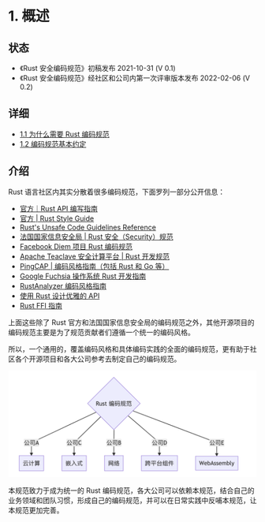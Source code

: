 # 1. 概述

## 状态

- 《Rust 安全编码规范》初稿发布 2021-10-31 (V 0.1)
- 《Rust 安全编码规范》经社区和公司内第一次评审版本发布 2022-02-06 (V 0.2) 

## 详细

- [1.1 为什么需要 Rust 编码规范](./overview/why.md)
- [1.2 编码规范基本约定](./overview/convention.md)

## 介绍

Rust 语言社区内其实分散着很多编码规范，下面罗列一部分公开信息：

- [官方｜Rust API 编写指南](https://rust-lang.github.io/api-guidelines/about.html)
- [官方 | Rust Style Guide](https://github.com/rust-dev-tools/fmt-rfcs/blob/master/guide/guide.md)
- [Rust's Unsafe Code Guidelines Reference](https://rust-lang.github.io/unsafe-code-guidelines/)
- [法国国家信息安全局 | Rust 安全（Security）规范](https://anssi-fr.github.io/rust-guide)
- [Facebook Diem 项目 Rust 编码规范](https://developers.diem.com/docs/core/coding-guidelines/)
- [Apache Teaclave 安全计算平台 | Rust 开发规范](https://teaclave.apache.org/docs/rust-guildeline/)
- [PingCAP | 编码风格指南（包括 Rust 和 Go 等）](https://github.com/pingcap/style-guide)
- [Google Fuchsia 操作系统 Rust 开发指南](https://fuchsia.dev/fuchsia-src/development/languages/rust)
- [RustAnalyzer 编码风格指南](https://github.com/rust-analyzer/rust-analyzer/blob/master/docs/dev/style.md)
- [使用 Rust 设计优雅的 API](https://deterministic.space/elegant-apis-in-rust.html)
- [Rust FFI 指南](https://michael-f-bryan.github.io/rust-ffi-guide/)

上面这些除了 Rust 官方和法国国家信息安全局的编码规范之外，其他开源项目的编码规范主要是为了规范贡献者们遵循一个统一的编码风格。

所以，一个通用的，覆盖编码风格和具体编码实践的全面的编码规范，更有助于社区各个开源项目和各大公司参考去制定自己的编码规范。

![org](../img/org.png)

本规范致力于成为统一的 Rust 编码规范，各大公司可以依赖本规范，结合自己的业务领域和团队习惯，形成自己的编码规范，并可以在日常实践中反哺本规范，让本规范更加完善。





